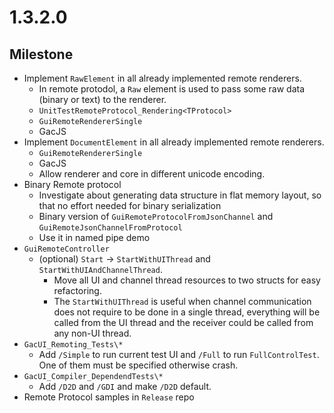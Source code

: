 # 1.3.2.0

## Milestone

- Implement `RawElement` in all already implemented remote renderers.
  - In remote protodol, a `Raw` element is used to pass some raw data (binary or text) to the renderer.
  - `UnitTestRemoteProtocol_Rendering<TProtocol>`
  - `GuiRemoteRendererSingle`
  - GacJS
- Implement `DocumentElement` in all already implemented remote renderers.
  - `GuiRemoteRendererSingle`
  - GacJS
  - Allow renderer and core in different unicode encoding.
- Binary Remote protocol
  - Investigate about generating data structure in flat memory layout, so that no effort needed for binary serialization
  - Binary version of `GuiRemoteProtocolFromJsonChannel` and `GuiRemoteJsonChannelFromProtocol`
  - Use it in named pipe demo
- `GuiRemoteController`
  - (optional) `Start` -> `StartWithUIThread` and `StartWithUIAndChannelThread`.
    - Move all UI and channel thread resources to two structs for easy refactoring.
    - The `StartWithUIThread` is useful when channel communication does not require to be done in a single thread, everything will be called from the UI thread and the receiver could be called from any non-UI thread.
- `GacUI_Remoting_Tests\*`
  - Add `/Simple` to run current test UI and `/Full` to run `FullControlTest`. One of them must be specified otherwise crash.
- `GacUI_Compiler_DependendTests\*`
  - Add `/D2D` and `/GDI` and make `/D2D` default.
- Remote Protocol samples in `Release` repo
